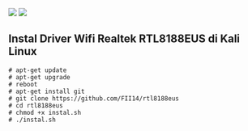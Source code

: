 ![](https://img.shields.io/badge/diuji%20pada-kali%20linux-blue)
![](https://img.shields.io/badge/tplink-tlwn722n-brightgreen)

## Instal Driver Wifi Realtek RTL8188EUS di Kali Linux

```
# apt-get update
# apt-get upgrade
# reboot
# apt-get install git
# git clone https://github.com/FII14/rtl8188eus
# cd rtl8188eus
# chmod +x instal.sh
# ./instal.sh
```
